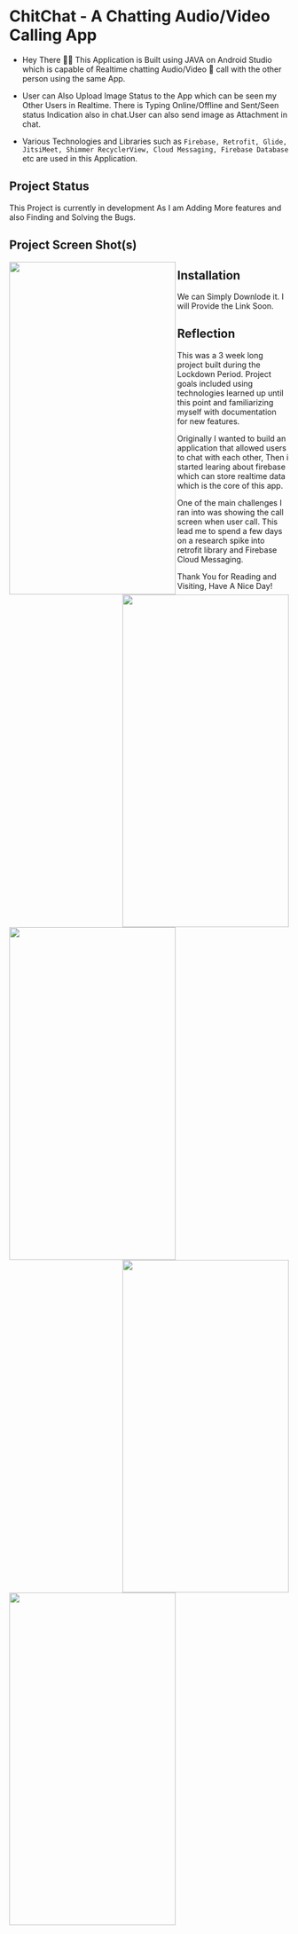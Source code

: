 # **ChitChat - A Chatting Audio/Video Calling App**

- Hey There 🙋‍♂️ This Application is Built using JAVA on Android Studio which is capable of Realtime chatting Audio/Video 📱 call with the other person using the same App. 

- User can Also Upload Image Status to the App which can be seen my Other Users in Realtime. There is Typing Online/Offline and Sent/Seen status Indication also in chat.User can also send image as Attachment in chat.

- Various Technologies and Libraries such as `Firebase, Retrofit, Glide, JitsiMeet, Shimmer RecyclerView, Cloud Messaging, Firebase Database` etc are used in this Application.

## **Project Status**
This Project is currently in development As I am Adding More features and also Finding and Solving the Bugs.

## **Project Screen Shot(s)**
<img align="left" width="300" height="600" src="https://i.postimg.cc/j2RpPmfZ/Screenshot-20210629-203555.png">
<img align="right" width="300" height="600" src="https://i.postimg.cc/4dggJBJb/Screenshot-20210630-182319.png">
<img align="left" width="300" height="600" src="https://i.postimg.cc/x8pqZWK1/Screenshot-20210630-181144.png">
<img align="right" width="300" height="600" src="https://i.postimg.cc/xTsdTDNf/Screenshot-20210630-175447.png">
<img align="left" width="300" height="600" src="https://i.postimg.cc/hP89CGYC/Screenshot-20210630-175741.png">







## **Installation** 

We can Simply Downlode it. I will Provide the Link Soon.

## **Reflection**

This was a 3 week long project built during the Lockdown Period. Project goals included using technologies learned up until this point and familiarizing myself with documentation for new features.  

Originally I wanted to build an application that allowed users to chat with each other, Then i started learing about firebase which can store realtime data which is the core of this app. 

One of the main challenges I ran into was showing the call screen when user call. This lead me to spend a few days on a research spike into retrofit library and Firebase Cloud Messaging.

Thank You for Reading and Visiting, Have A Nice Day!
